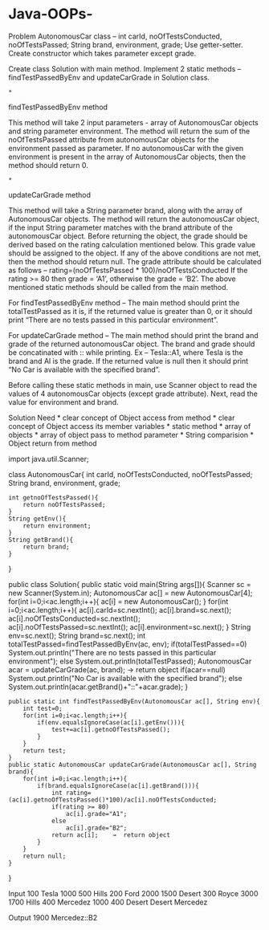 # Java-OOPs-
Problem
AutonomousCar class – 
int carId, noOfTestsConducted, noOfTestsPassed;
String brand, environment, grade;
Use getter-setter. Create constructor which takes parameter except grade.

Create class Solution with main method. Implement 2 static methods – findTestPassedByEnv and updateCarGrade in Solution class.

	* 
findTestPassedByEnv method


This method will take 2 input parameters - array of AutonomousCar objects and string parameter environment. The method will return the sum of the noOfTestsPassed attribute from autonomousCar objects for the environment passed as parameter.
If no autonomousCar with the given environment is present in the array of AutonomousCar objects, then the method should return 0.

	* 
updateCarGrade method


This method will take a String parameter brand, along with the array of AutonomousCar objects. The method will return the autonomousCar object, if the input String parameter matches with the brand attribute of the autonomousCar object. Before returning the object, the grade should be derived based on the rating calculation mentioned below. This grade value should be assigned to the object. If any of the above conditions are not met, then the method should return null.
The grade attribute should be calculated as follows – 
rating=(noOfTestsPassed * 100)/noOfTestsConducted 
If the rating >= 80 then grade = ‘A1’, otherwise the grade = ‘B2’.
The above mentioned static methods should be called from the main method. 

For findTestPassedByEnv method – The main method should print the totalTestPassed as it is, if the returned value is greater than 0, or it should print “There are no tests passed in this particular environment”.

For updateCarGrade method – The main method should print the brand and grade of the returned autonomousCar object. The brand and grade should be concatinated with :: while printing. 
Ex – Tesla::A1, where Tesla is the brand and Al is the grade.
If the returned value is null then it should print “No Car is available with the specified brand”.

Before calling these static methods in main, use Scanner object to read the values of 4 autonomousCar objects (except grade attribute). 
Next, read the value for environment and brand.


Solution
Need
	* 
clear concept of Object access from method
	* 
clear concept of Object access its member variables
	* 
static method
	* 
array of objects
	* 
array of object pass to method parameter
	* 
String comparision
	* 
Object return from method




import java.util.Scanner;

class AutonomousCar{
    int carId, noOfTestsConducted, noOfTestsPassed;
    String brand, environment, grade;
    
    int getnoOfTestsPassed(){
        return noOfTestsPassed;
    }
    String getEnv(){
        return environment;
    }
    String getBrand(){
        return brand;
    }
}

public class Solution{
    public static void main(String args[]){
        Scanner sc = new Scanner(System.in);
        AutonomousCar ac[] = new AutonomousCar[4];
        for(int i=0;i<ac.length;i++){
            ac[i] = new AutonomousCar();
        }
        for(int i=0;i<ac.length;i++){
            ac[i].carId=sc.nextInt();
            ac[i].brand=sc.next();
            ac[i].noOfTestsConducted=sc.nextInt();
            ac[i].noOfTestsPassed=sc.nextInt();
            ac[i].environment=sc.next();
        }
        String env=sc.next();
        String brand=sc.next();
        int totalTestPassed=findTestPassedByEnv(ac, env);
        if(totalTestPassed==0)
            System.out.println("There are no tests passed in this particular environment");
        else
            System.out.println(totalTestPassed);
        AutonomousCar acar = updateCarGrade(ac, brand);  →  return object
        if(acar==null)
            System.out.println("No Car is available with the specified brand");
        else
            System.out.println(acar.getBrand()+"::"+acar.grade);
    }
    
    public static int findTestPassedByEnv(AutonomousCar ac[], String env){
        int test=0;
        for(int i=0;i<ac.length;i++){
            if(env.equalsIgnoreCase(ac[i].getEnv())){
                test+=ac[i].getnoOfTestsPassed();
            }
        }
        return test;
    }
    public static AutonomousCar updateCarGrade(AutonomousCar ac[], String brand){
        for(int i=0;i<ac.length;i++){
            if(brand.equalsIgnoreCase(ac[i].getBrand())){
                int rating=(ac[i].getnoOfTestsPassed()*100)/ac[i].noOfTestsConducted;
                if(rating >= 80)
                    ac[i].grade="A1";
                else
                    ac[i].grade="B2";
                return ac[i];    →  return object
            }
        }
        return null;
    }
}

Input
100    Tesla             1000     500     Hills
200    Ford              2000    1500   Desert
300    Royce            3000    1700   Hills
400    Mercedez     1000     400     Desert
Desert
Mercedez

Output
1900
Mercedez::B2







